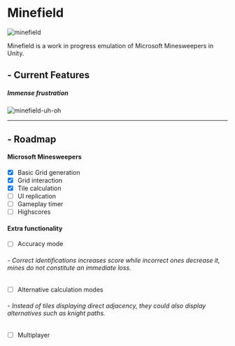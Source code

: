 # **Minefield**

![minefield][minefield-logo]

Minefield is a work in progress emulation of Microsoft Minesweepers in Unity. 

## - **Current Features**
##### *Immense frustration*
![minefield-uh-oh][minefield-uh-oh]

----

## - **Roadmap**
#### Microsoft Minesweepers
- [X] Basic Grid generation
- [X] Grid interaction
- [X] Tile calculation
- [ ] UI replication
- [ ] Gameplay timer
- [ ] Highscores

#### Extra functionality
- [ ] Accuracy mode 
###### - Correct identifications increases score while incorrect ones decrease it, mines do not constitute an immediate loss.
- [ ] Alternative calculation modes
###### - Instead of tiles displaying direct adjacency, they could also display alternatives such as knight paths.
- [ ] Multiplayer

[minefield-logo]: https://i.imgur.com/pnFevHk.png "Minefield"
[minefield-uh-oh]: http://i.imgur.com/77BPHOp.gif "Uh oh"
